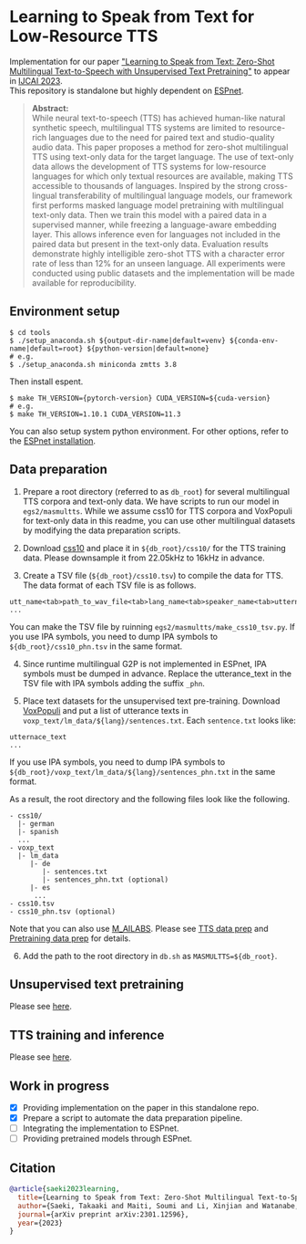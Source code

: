 # Learning to Speak from Text for Low-Resource TTS

Implementation for our paper ["Learning to Speak from Text: Zero-Shot Multilingual Text-to-Speech with Unsupervised Text Pretraining"](https://arxiv.org/abs/2301.12596) to appear in [IJCAI 2023](https://ijcai-23.org/).  
This repository is standalone but highly dependent on [ESPnet](https://github.com/espnet/espnet).

>**Abstract:**<br>
While neural text-to-speech (TTS) has achieved human-like natural synthetic speech, multilingual TTS systems are limited to resource-rich languages due to the need for paired text and studio-quality audio data. This paper proposes a method for zero-shot multilingual TTS using text-only data for the target language. The use of text-only data allows the development of TTS systems for low-resource languages for which only textual resources are available, making TTS accessible to thousands of languages. Inspired by the strong cross-lingual transferability of multilingual language models, our framework first performs masked language model pretraining with multilingual text-only data. Then we train this model with a paired data in a supervised manner, while freezing a language-aware embedding layer. This allows inference even for languages not included in the paired data but present in the text-only data. Evaluation results demonstrate highly intelligible zero-shot TTS with a character error rate of less than 12% for an unseen language. All experiments were conducted using public datasets and the implementation will be made available for reproducibility.

## Environment setup
```shell
$ cd tools
$ ./setup_anaconda.sh ${output-dir-name|default=venv} ${conda-env-name|default=root} ${python-version|default=none}
# e.g.
$ ./setup_anaconda.sh miniconda zmtts 3.8
```
Then install espent.
```shell
$ make TH_VERSION={pytorch-version} CUDA_VERSION=${cuda-version}
# e.g.
$ make TH_VERSION=1.10.1 CUDA_VERSION=11.3
```
You can also setup system python environment.
For other options, refer to the [ESPnet installation](https://espnet.github.io/espnet/installation.html).

## Data preparation
1. Prepare a root directory (referred to as `db_root`) for several multilingual TTS corpora and text-only data. We have scripts to run our model in `egs2/masmultts`. While we assume css10 for TTS corpora and VoxPopuli for text-only data in this readme, you can use other multilingual datasets by modifying the data preparation scripts.

2. Download [css10](https://github.com/Kyubyong/css10) and place it in `${db_root}/css10/` for the TTS training data. Please downsample it from 22.05kHz to 16kHz in advance.

3. Create a TSV file (`${db_root}/css10.tsv`) to compile the data for TTS. The data format of each TSV file is as follows.
```
utt_name<tab>path_to_wav_file<tab>lang_name<tab>speaker_name<tab>utternace_text
...
```
You can make the TSV file by ruinning `egs2/masmultts/make_css10_tsv.py`.
If you use IPA symbols, you need to dump IPA symbols to `${db_root}/css10_phn.tsv` in the same format.

4. Since runtime multilingual G2P is not implemented in ESPnet, IPA symbols must be dumped in advance. Replace the utterance_text in the TSV file with IPA symbols adding the suffix `_phn`.

5. Place text datasets for the unsupervised text pre-training. Download [VoxPopuli](https://github.com/facebookresearch/voxpopuli) and put a list of utterance texts in `voxp_text/lm_data/${lang}/sentences.txt`. Each `sentence.txt` looks like:
```
utternace_text
...
```
If you use IPA symbols, you need to dump IPA symbols to `${db_root}/voxp_text/lm_data/${lang}/sentences_phn.txt` in the same format.

As a result, the root directory and the following files look like the following.
```
- css10/
  |- german
  |- spanish
  ...
- voxp_text
  |- lm_data
     |- de
        |- sentences.txt
        |- sentences_phn.txt (optional)
     |- es
      ...
- css10.tsv
- css10_phn.tsv (optional)
```
Note that you can also use [M_AILABS](https://www.caito.de/2019/01/03/the-m-ailabs-speech-dataset/).
Please see [TTS data prep](https://github.com/Takaaki-Saeki/zm-text-tts/blob/master/egs2/masmultts/tts1/local/data_prep.py) and [Pretraining data prep](https://github.com/Takaaki-Saeki/zm-text-tts/blob/master/egs2/masmultts/tts_pretrain_1/local/data_prep.py) for details.

6. Add the path to the root directory in `db.sh` as `MASMULTTS=${db_root}`. 

## Unsupervised text pretraining
Please see [here](https://github.com/Takaaki-Saeki/zm-text-tts/blob/master/egs2/masmultts/tts_pretrain_1/README.md).

## TTS training and inference
Please see [here](https://github.com/Takaaki-Saeki/zm-text-tts/blob/master/egs2/masmultts/tts1/README.md).

## Work in progress
- [x] Providing implementation on the paper in this standalone repo.
- [x] Prepare a script to automate the data preparation pipeline.
- [ ] Integrating the implementation to ESPnet.
- [ ] Providing pretrained models through ESPnet.

## Citation
```bibtex
@article{saeki2023learning,
  title={Learning to Speak from Text: Zero-Shot Multilingual Text-to-Speech with Unsupervised Text Pretraining},
  author={Saeki, Takaaki and Maiti, Soumi and Li, Xinjian and Watanabe, Shinji and Takamichi, Shinnosuke and Saruwatari, Hiroshi},
  journal={arXiv preprint arXiv:2301.12596},
  year={2023}
}
```

